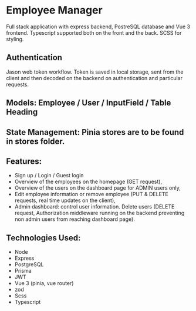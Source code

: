 # Employee Manager

Full stack application with express backend, PostreSQL database and Vue 3 frontend. Typescript supported both on the front and the back. SCSS for styling.

## Authentication
  Jason web token workflow. Token is saved in local storage, sent from the client and then decoded on the backend on authentication and particular requests.

## Models: Employee / User / InputField / Table Heading

## State Management: Pinia stores are to be found in stores folder.

## Features:
  - Sign up / Login / Guest login
  - Overview of the employees on the homepage (GET request),
  - Overview of the users on the dashboard page for ADMIN users only,
  - Edit employee information or remove employee (PUT & DELETE requests, real time updates on the client),
  - Admin dashboard: control user information. Delete users (DELETE request, Authorization middleware running on the backend preventing non admin users from reaching dashboard page).

## Technologies Used:
  - Node
  - Express
  - PostgreSQL
  - Prisma
  - JWT
  - Vue 3 (pinia, vue router)
  - zod
  - Scss
  - Typescript


  

